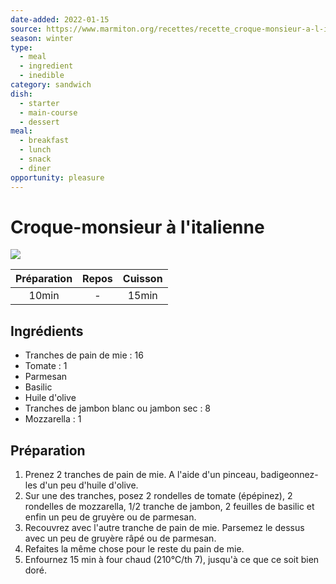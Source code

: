```yaml
---
date-added: 2022-01-15
source: https://www.marmiton.org/recettes/recette_croque-monsieur-a-l-italienne_29633.aspx
season: winter
type:
  - meal
  - ingredient
  - inedible
category: sandwich
dish:
  - starter
  - main-course
  - dessert
meal:
  - breakfast
  - lunch
  - snack
  - diner
opportunity: pleasure
---
```


# Croque-monsieur à l'italienne

![](images/Croque-monsieur%20à%20l'italienne.jpg)

| Préparation | Repos | Cuisson |
|:-----------:|:-----:|:-------:|
|    10min    |   -   |  15min  |

## Ingrédients

- Tranches de pain de mie : 16
- Tomate : 1
- Parmesan
- Basilic
- Huile d'olive
- Tranches de jambon blanc ou jambon sec : 8
- Mozzarella : 1

## Préparation

1. Prenez 2 tranches de pain de mie. A l'aide d'un pinceau, badigeonnez-les d'un peu d'huile d'olive.
2. Sur une des tranches, posez 2 rondelles de tomate (épépinez), 2 rondelles de mozzarella, 1/2 tranche de jambon, 2 feuilles de basilic et enfin un peu de gruyère ou de parmesan.
3. Recouvrez avec l'autre tranche de pain de mie. Parsemez le dessus avec un peu de gruyère râpé ou de parmesan.
4. Refaites la même chose pour le reste du pain de mie.
5. Enfournez 15 min à four chaud (210°C/th 7), jusqu'à ce que ce soit bien doré.
